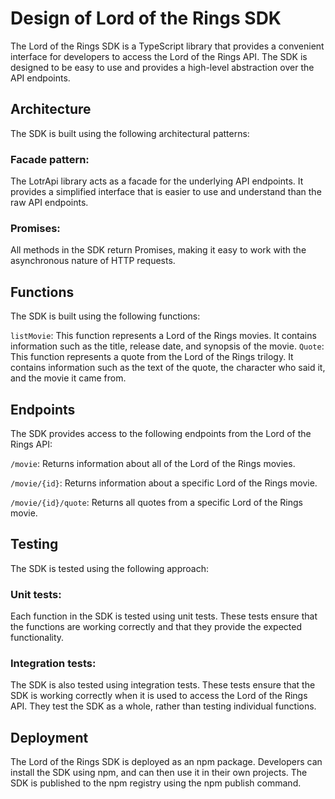 # Design of Lord of the Rings SDK
The Lord of the Rings SDK is a TypeScript library that provides a convenient interface for developers to access the Lord of the Rings API. The SDK is designed to be easy to use and provides a high-level abstraction over the API endpoints.

## Architecture
The SDK is built using the following architectural patterns:

### Facade pattern:
The LotrApi library acts as a facade for the underlying API endpoints. It provides a simplified interface that is easier to use and understand than the raw API endpoints.
### Promises:
All methods in the SDK return Promises, making it easy to work with the asynchronous nature of HTTP requests.

## Functions
The SDK is built using the following functions:

`listMovie`: This function represents a Lord of the Rings movies. It contains information such as the title, release date, and synopsis of the movie.
`Quote`: This function represents a quote from the Lord of the Rings trilogy. It contains information such as the text of the quote, the character who said it, and the movie it came from.

## Endpoints
The SDK provides access to the following endpoints from the Lord of the Rings API:

`/movie`: Returns information about all of the Lord of the Rings movies.

`/movie/{id}`: Returns information about a specific Lord of the Rings movie.

`/movie/{id}/quote`: Returns all quotes from a specific Lord of the Rings movie.

## Testing
The SDK is tested using the following approach:

### Unit tests:
Each function in the SDK is tested using unit tests. These tests ensure that the functions are working correctly and that they provide the expected functionality.
### Integration tests:
The SDK is also tested using integration tests. These tests ensure that the SDK is working correctly when it is used to access the Lord of the Rings API. They test the SDK as a whole, rather than testing individual functions.

## Deployment
The Lord of the Rings SDK is deployed as an npm package. Developers can install the SDK using npm, and can then use it in their own projects. The SDK is published to the npm registry using the npm publish command.